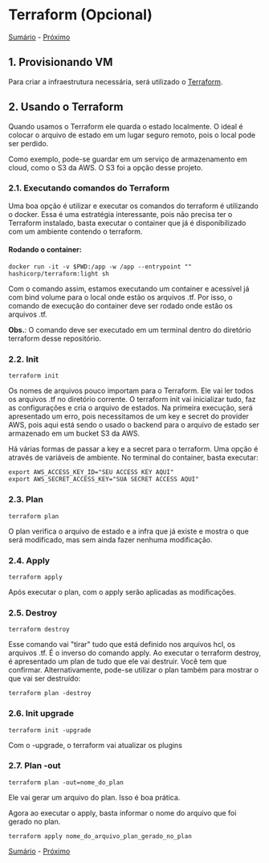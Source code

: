 # Terraform (Opcional)
[Sumário](../README.md) - [Próximo]()
## 1. Provisionando VM

Para criar a infraestrutura necessária, será utilizado o [Terraform](https://www.terraform.io/).

## 2. Usando o Terraform

Quando usamos o Terraform ele quarda o estado localmente. O ideal é colocar o arquivo de estado em um lugar seguro remoto, pois o local pode ser perdido.

Como exemplo, pode-se guardar em um serviço de armazenamento em cloud, como o S3 da AWS. O S3 foi a opção desse projeto.

### 2.1. Executando comandos do Terraform

Uma boa opção é utilizar e executar os comandos do terraform é utilizando o docker. Essa é uma estratégia interessante, pois não precisa ter o Terraform instalado, basta executar o container que já é disponibilizado com um ambiente contendo o terraform. 

#### Rodando o container:

```shell
docker run -it -v $PWD:/app -w /app --entrypoint "" hashicorp/terraform:light sh
```
Com o comando assim, estamos executando um container e acessível já com bind volume para o local onde estão os arquivos .tf. Por isso, o comando de execução do container deve ser rodado onde estão os arquivos .tf.

**Obs.**: O comando deve ser executado em um terminal dentro do diretório terraform desse repositório.

### 2.2. Init

```shell
terraform init
```
Os nomes de arquivos pouco importam para o Terraform. Ele vai ler todos os arquivos .tf no diretório corrente. O terraform init vai inicializar tudo, faz as configurações e cria o arquivo de estados. Na primeira execução, será apresentado um erro, pois necessitamos de um key e secret do provider AWS, pois aqui está sendo o usado o backend para o arquivo de estado ser armazenado em um bucket S3 da AWS.

Há várias formas de passar a key e a secret para o terraform. Uma opção é através de variáveis de ambiente. No terminal do container, basta executar:

```shell
export AWS_ACCESS_KEY_ID="SEU ACCESS KEY AQUI"
export AWS_SECRET_ACCESS_KEY="SUA SECRET ACCESS AQUI"
```

### 2.3. Plan

```shell
terraform plan
```
O plan verifica o arquivo de estado e a infra que já existe e mostra o que será modificado, mas sem ainda fazer nenhuma modificação.

### 2.4. Apply

```shell
terraform apply
```
Após executar o plan, com o apply serão aplicadas as modificações.

### 2.5. Destroy

```shell
terraform destroy
```
Esse comando vai "tirar" tudo que está definido nos arquivos hcl, os arquivos .tf. É o inverso do comando apply. Ao executar o terraform destroy, é apresentado um plan de tudo que ele vai destruir. Você tem que confirmar. Alternativamente, pode-se utilizar o plan também para mostrar o que vai ser destruído:

```shell
terraform plan -destroy
```

### 2.6. Init upgrade

```shell
terraform init -upgrade
```
Com o -upgrade, o terraform vai atualizar os plugins

### 2.7. Plan -out

```shell
terraform plan -out=nome_do_plan
```
Ele vai gerar um arquivo do plan. Isso é boa prática.

Agora ao executar o apply, basta informar o nome do arquivo que foi gerado no plan.

```shell
terraform apply nome_do_arquivo_plan_gerado_no_plan
```

[Sumário](../README.md) - [Próximo]()